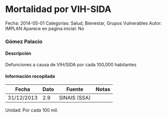 Mortalidad por VIH-SIDA
=====

Fecha: 2014-05-01
Categorías: Salud, Bienestar, Grupos Vulnerables
Autor: IMPLAN
Aparece en pagina inicial: No

### Gómez Palacio

#### Descripción

Defunciones a causa de VIH/SIDA por cada 100,000 habitantes

<!-- break -->

#### Información recopilada

<table class="table table-hover table-bordered matriz">
  <thead>
    <tr><th>Fecha</th><th>Dato</th><th>Fuente</th><th>Notas</th></tr>
  </thead>
  <tbody>
    <tr><td class="centrado">31/12/2013</td><td class="derecha">2.9</td><td>SINAIS (SSA)</td><td></td></tr>
  </tbody>
</table>

Unidad: Por cada 100 mil.
